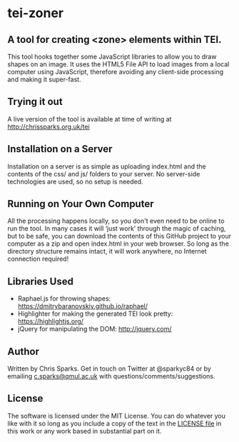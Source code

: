# tei-zoner
## A tool for creating &lt;zone> elements within TEI.

This tool hooks together some JavaScript libraries to allow you to draw shapes on an image.  It uses the HTML5 File API to load images from a local computer using JavaScript, therefore avoiding any client-side processing and making it super-fast.

## Trying it out

A live version of the tool is available at time of writing at http://chrissparks.org.uk/tei

## Installation on a Server

Installation on a server is as simple as uploading index.html and the contents of the css/ and js/ folders to your server.  No server-side technologies are used, so no setup is needed.

## Running on Your Own Computer
All the processing happens locally, so you don't even need to be online to run the tool.  In many cases it will ‘just work’ through the magic of caching, but to be safe, you can download the contents of this GitHub project to your computer as a zip and open index.html in your web browser.  So long as the directory structure remains intact, it will work anywhere, no Internet connection required!

## Libraries Used
- Raphael.js for throwing shapes: https://dmitrybaranovskiy.github.io/raphael/
- Highlighter for making the generated TEI look pretty: https://highlightjs.org/
- jQuery for manipulating the DOM: http://jquery.com/

## Author
Written by Chris Sparks.  Get in touch on Twitter at @sparkyc84 or by emailing c.sparks@qmul.ac.uk with questions/comments/suggestions.

## License
The software is licensed under the MIT License.  You can do whatever you like with it so long as you include a copy of the text in the [LICENSE file](LICENSE) in this work or any work based in substantial part on it.
